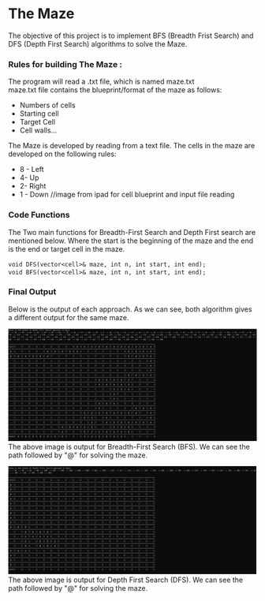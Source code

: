 # The Maze
The objective of this project is to implement BFS (Breadth Frist Search) and DFS (Depth First Search) algorithms to solve the Maze.

### Rules for building The Maze :
The program will read a .txt file, which is named maze.txt <br/>
maze.txt file contains the blueprint/format of the maze as follows:

- Numbers of cells
- Starting cell
- Target Cell
- Cell walls...

The Maze is developed by reading from a text file. 
The cells in the maze are developed on the following rules:
- 8 - Left
- 4- Up
- 2- Right
- 1 - Down
//image from ipad for cell blueprint and input file reading


###  Code Functions
The Two main functions for Breadth-First Search and Depth First search are mentioned below. Where the start is the beginning of the maze and the end is the end or target cell in the maze.
```
void DFS(vector<cell>& maze, int n, int start, int end);
void BFS(vector<cell>& maze, int n, int start, int end);
```

### Final Output
Below is the output of each approach. As we can see, both algorithm gives a different output for the same maze.

![BFS Image](https://github.com/bhattidhruv/The_Maze/blob/master/BFS_Image.png)
The above image is output for Breadth-First Search (BFS). We can see the path followed by "@" for solving the maze.

![DFS Image](https://github.com/bhattidhruv/The_Maze/blob/master/Maze%20DFS%20Path.JPG)
The above image is output for Depth First Search (DFS). We can see the path followed by "@" for solving the maze.
